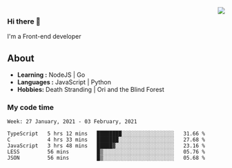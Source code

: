 <img align='right' src="https://github-readme-stats.vercel.app/api?username=strugglebak&show_icons=true">

### Hi there 👋

I'm a Front-end developer

## About

-  **Learning :** NodeJS | Go
-  **Languages :** JavaScript | Python
-  **Hobbies:** Death Stranding | Ori and the Blind Forest

### My code time

<!--START_SECTION:waka-->
```text
Week: 27 January, 2021 - 03 February, 2021

TypeScript   5 hrs 12 mins   ████████░░░░░░░░░░░░░░░░░   31.66 % 
C            4 hrs 33 mins   ███████░░░░░░░░░░░░░░░░░░   27.68 % 
JavaScript   3 hrs 48 mins   █████▓░░░░░░░░░░░░░░░░░░░   23.16 % 
LESS         56 mins         █▒░░░░░░░░░░░░░░░░░░░░░░░   05.76 % 
JSON         56 mins         █▒░░░░░░░░░░░░░░░░░░░░░░░   05.68 % 
```
<!--END_SECTION:waka-->
